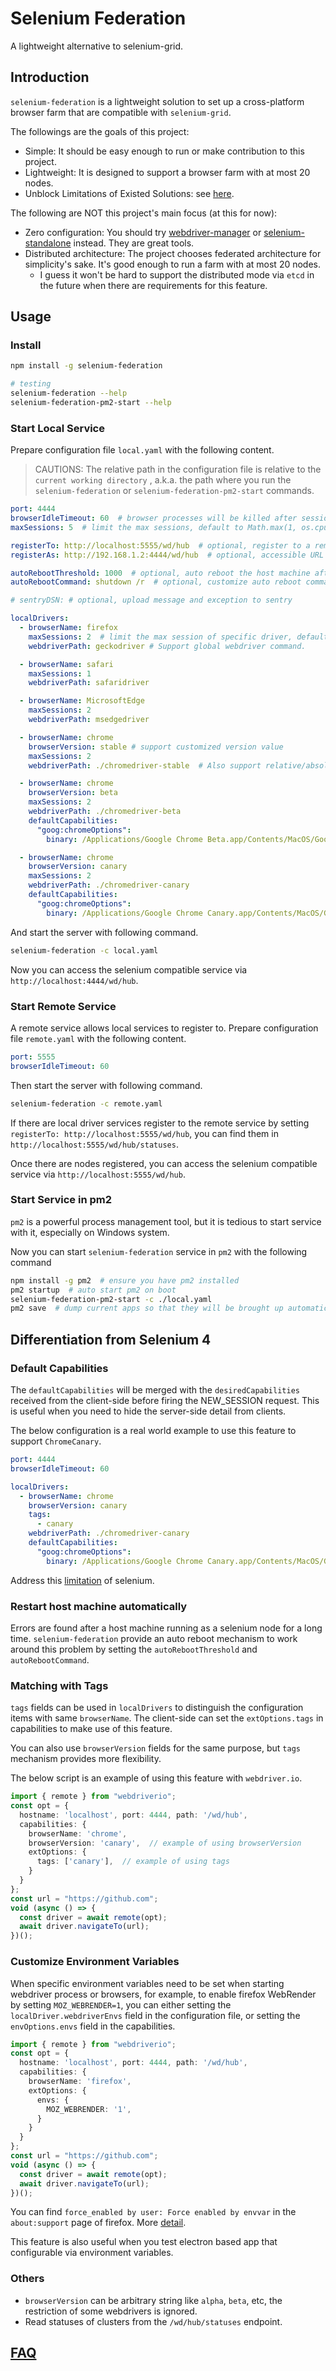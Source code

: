 # Selenium Federation
A lightweight alternative to selenium-grid.

## Introduction
`selenium-federation` is a lightweight solution to set up a cross-platform browser farm that are compatible with `selenium-grid`.

The followings are the goals of this project:

* Simple: It should be easy enough to run or make contribution to this project.
* Lightweight: It is designed to support a browser farm with at most 20 nodes.
* Unblock Limitations of Existed Solutions: see [here](#differentiation-from-selenium-4).

The following are NOT this project's main focus (at this for now):

* Zero configuration: You should try [webdriver-manager](https://github.com/angular/webdriver-manager) or [selenium-standalone](https://github.com/vvo/selenium-standalone) instead. They are great tools.
* Distributed architecture: The project chooses federated architecture for simplicity's sake. It's good enough to run a farm with at most 20 nodes.
  * I guess it won't be hard to support the distributed mode via `etcd` in the future when there are requirements for this feature.

## Usage

### Install
```bash
npm install -g selenium-federation

# testing
selenium-federation --help
selenium-federation-pm2-start --help
```

### Start Local Service
Prepare configuration file `local.yaml` with the following content.

> CAUTIONS: The relative path in the configuration file is relative to the `current working directory` , a.k.a. the path where you run the `selenium-federation` or `selenium-federation-pm2-start` commands.

```yaml
port: 4444
browserIdleTimeout: 60  # browser processes will be killed after session inactive after browserIdleTimeout
maxSessions: 5  # limit the max sessions, default to Math.max(1, os.cpus().length - 1)

registerTo: http://localhost:5555/wd/hub  # optional, register to a remote service
registerAs: http://192.168.1.2:4444/wd/hub  # optional, accessible URL to this service, useful when selenium-federation service behind proxy or inside docker

autoRebootThreshold: 1000  # optional, auto reboot the host machine after start this many sessions, default is 0 (disable)
autoRebootCommand: shutdown /r  # optional, customize auto reboot command, default command depends on the operating system

# sentryDSN: # optional, upload message and exception to sentry

localDrivers:
  - browserName: firefox
    maxSessions: 2  # limit the max session of specific driver, default value is 1
    webdriverPath: geckodriver # Support global webdriver command.

  - browserName: safari
    maxSessions: 1
    webdriverPath: safaridriver

  - browserName: MicrosoftEdge
    maxSessions: 2
    webdriverPath: msedgedriver

  - browserName: chrome
    browserVersion: stable # support customized version value
    maxSessions: 2
    webdriverPath: ./chromedriver-stable  # Also support relative/absolute path to webdriver.

  - browserName: chrome
    browserVersion: beta
    maxSessions: 2
    webdriverPath: ./chromedriver-beta
    defaultCapabilities:
      "goog:chromeOptions":
        binary: /Applications/Google Chrome Beta.app/Contents/MacOS/Google Chrome Beta

  - browserName: chrome
    browserVersion: canary
    maxSessions: 2
    webdriverPath: ./chromedriver-canary
    defaultCapabilities:
      "goog:chromeOptions":
        binary: /Applications/Google Chrome Canary.app/Contents/MacOS/Google Chrome Canary
```

And start the server with following command.
```bash
selenium-federation -c local.yaml
```

Now you can access the selenium compatible service via
`http://localhost:4444/wd/hub`.


### Start Remote Service

A remote service allows local services to register to. Prepare configuration file `remote.yaml` with the following content.

```yaml
port: 5555
browserIdleTimeout: 60
```

Then start the server with following command.
```bash
selenium-federation -c remote.yaml
```

If there are local driver services register to the remote service by setting `registerTo: http://localhost:5555/wd/hub`, you can find them in `http://localhost:5555/wd/hub/statuses`.

Once there are nodes registered, you can access the selenium compatible service via
`http://localhost:5555/wd/hub`.


### Start Service in pm2

`pm2` is a powerful process management tool, but it is tedious to start service with it, especially on Windows system.

Now you can start `selenium-federation` service in `pm2` with the following command

```bash
npm install -g pm2  # ensure you have pm2 installed
pm2 startup  # auto start pm2 on boot
selenium-federation-pm2-start -c ./local.yaml
pm2 save  # dump current apps so that they will be brought up automatically after rebooting
```


## Differentiation from Selenium 4

### Default Capabilities

The `defaultCapabilities` will be merged with the `desiredCapabilities` received from the client-side before firing the NEW_SESSION request. This is useful when you need to hide the server-side detail from clients.

The below configuration is a real world example to use this feature to support `ChromeCanary`.

```yaml
port: 4444
browserIdleTimeout: 60

localDrivers:
  - browserName: chrome
    browserVersion: canary
    tags:
      - canary
    webdriverPath: ./chromedriver-canary
    defaultCapabilities:
      "goog:chromeOptions":
        binary: /Applications/Google Chrome Canary.app/Contents/MacOS/Google Chrome Canary
```

Address this [limitation](https://github.com/SeleniumHQ/selenium/issues/8745) of selenium.

### Restart host machine automatically

Errors are found after a host machine running as a selenium node for a long time. `selenium-federation` provide an auto reboot mechanism to work around this problem by setting the `autoRebootThreshold` and `autoRebootCommand`.


### Matching with Tags

`tags` fields can be used in `localDrivers` to distinguish the configuration items with same `browserName`. The client-side can set the `extOptions.tags` in capabilities to make use of this feature.

You can also use `browserVersion` fields for the same purpose, but `tags` mechanism provides more flexibility.

The below script is an example of using this feature with `webdriver.io`.


```typescript
import { remote } from "webdriverio";
const opt = {
  hostname: 'localhost', port: 4444, path: '/wd/hub',
  capabilities: {
    browserName: 'chrome',
    browserVersion: 'canary',  // example of using browserVersion
    extOptions: {
      tags: ['canary'],  // example of using tags
    }
  }
};
const url = "https://github.com";
void (async () => {
  const driver = await remote(opt);
  await driver.navigateTo(url);
})();
```

### Customize Environment Variables

When specific environment variables need to be set when starting webdriver process or browsers, for example, to enable firefox WebRender by setting `MOZ_WEBRENDER=1`, you can either setting the `localDriver.webdriverEnvs` field in the configuration file, or setting the `envOptions.envs` field in the capabilities.

```typescript
import { remote } from "webdriverio";
const opt = {
  hostname: 'localhost', port: 4444, path: '/wd/hub',
  capabilities: {
    browserName: 'firefox',
    extOptions: {
      envs: {
        MOZ_WEBRENDER: '1',
      }
    }
  }
};
const url = "https://github.com";
void (async () => {
  const driver = await remote(opt);
  await driver.navigateTo(url);
})();
```

You can find `force_enabled by user: Force enabled by envvar` in the `about:support` page of firefox. More [detail](https://wiki.archlinux.org/index.php/Firefox/Tweaks#Enable_WebRender_compositor).

This feature is also useful when you test electron based app that configurable via environment variables.


### Others
* `browserVersion` can be arbitrary string like `alpha`, `beta`, etc, the restriction of some webdrivers is ignored.
* Read statuses of clusters from the `/wd/hub/statuses` endpoint.

## [FAQ](/FAQ.md)